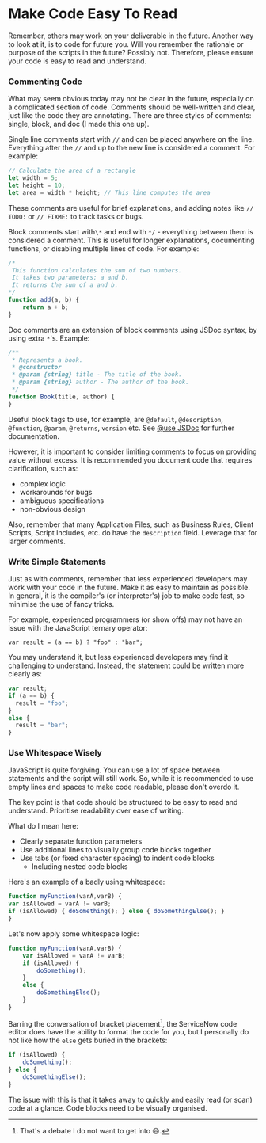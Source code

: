 # Make Code Easy To Read

Remember, others may work on your deliverable in the future. Another way to look at it, is to code for future you. Will you remember the rationale or purpose of the scripts in the future? Possibly not. Therefore, please ensure your code is easy to read and understand. 

### Commenting Code

What may seem obvious today may not be clear in the future, especially on a complicated section of code. Comments should be well-written and clear, just like the code they are annotating. There are three styles of comments: single, block, and doc (I made this one up).

Single line comments start with `//` and can be placed anywhere on the line. Everything after the `//` and up to the new line is considered a comment. For example:

```javascript
// Calculate the area of a rectangle
let width = 5;
let height = 10;
let area = width * height; // This line computes the area   
```

These comments are useful for brief explanations, and adding notes like `// TODO:` or `// FIXME:` to track tasks or bugs.

Block comments start with`\*` and end with `*/` - everything between them is considered a comment. This is useful for longer explanations, documenting functions, or disabling multiple lines of code. For example:

```javascript
/*
 This function calculates the sum of two numbers.
 It takes two parameters: a and b.
 It returns the sum of a and b.
*/
function add(a, b) {
    return a + b;
}
```

Doc comments are an extension of block comments using JSDoc syntax, by using extra `*`'s. Example:

```javascript
/**
 * Represents a book.
 * @constructor
 * @param {string} title - The title of the book.
 * @param {string} author - The author of the book.
 */
function Book(title, author) {
}
```

Useful block tags to use, for example, are `@default`, `@description`, `@function`, `@param`,  `@returns`, `version` etc. See [@use JSDoc](https://jsdoc.app/) for further documentation.

However, it is important to consider limiting comments to focus on providing value without excess. It is recommended you document code that requires clarification, such as:

- complex logic
- workarounds for bugs
- ambiguous specifications
- non-obvious design

Also, remember that many Application Files, such as Business Rules, Client Scripts, Script Includes, etc. do have the `description` field. Leverage that for larger comments.

### Write Simple Statements

Just as with comments, remember that less experienced developers may work with your code in the future. Make it as easy to maintain as possible. In general, it is the compiler's (or interpreter's) job to make code fast, so minimise the use of fancy tricks. 

For example, experienced programmers (or show offs) may not have an issue with the JavaScript ternary operator:

`var result = (a == b) ? "foo" : "bar";`

You may understand it, but less experienced developers may find it challenging to understand. Instead, the statement could be written more clearly as:

```javascript
var result;
if (a == b) {
  result = "foo";
}
else {
  result = "bar";
}
```

### Use Whitespace Wisely

JavaScript is quite forgiving. You can use a lot of space between statements and the script will still work. So, while it is recommended to use empty lines and spaces to make code readable, please don't overdo it.

The key point is that code should be structured to be easy to read and understand. Prioritise readability over ease of writing.

What do I mean here:

- Clearly separate function parameters
- Use additional lines to visually group code blocks together
- Use tabs (or fixed character spacing) to indent code blocks
  - Including nested code blocks

Here's an example of a badly using whitespace:

```javascript
function myFunction(varA,varB) {
var isAllowed = varA != varB;
if (isAllowed) { doSomething(); } else { doSomethingElse(); }
}
```

Let's now apply some whitespace logic:

```javascript
function myFunction(varA,varB) {
    var isAllowed = varA != varB;
    if (isAllowed) {
        doSomething(); 
    } 
    else { 
        doSomethingElse(); 
    }
}
```

Barring the conversation of bracket placement[^1], the ServiceNow code editor does have the ability to format the code for you, but I personally do not like how the `else` gets buried in the brackets:

```javascript
if (isAllowed) {
    doSomething(); 
} else { 
    doSomethingElse(); 
}
```

The issue with this is that it takes away to quickly and easily read (or scan) code at a glance. Code blocks need to be visually organised.

[^1]: That's a debate I do not want to get into 😄.
